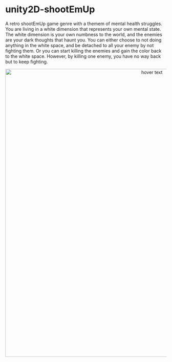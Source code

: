 # unity2D-shootEmUp
A retro shootEmUp game genre with a themem of mental health struggles. You are living in a white dimension that represents your own mental state. The white dimension is your own numbness to the world, and the enemies are your dark thoughts that haunt you. You can either choose to not doing anything in the white space, and be detached to all your enemy by not fighting them. Or you can start killing the enemies and gain the color back to the white space. However, by killing one enemy, you have no way back but to keep fighting.


<p align="center">
  <img src="https://github.com/ngol0/unity2D-shootEmUp/blob/main/screenshot3.png" width="900" title="hover text">
</p>
